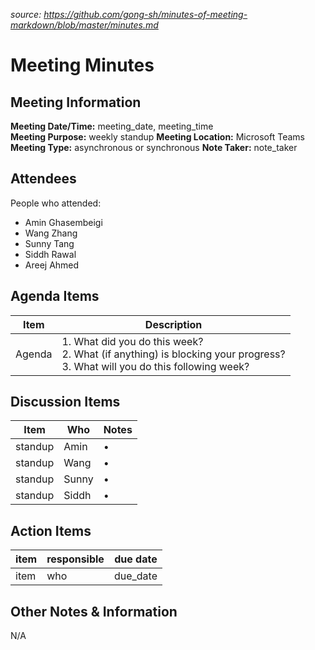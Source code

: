 *source: https://github.com/gong-sh/minutes-of-meeting-markdown/blob/master/minutes.md*
# Meeting Minutes
## Meeting Information
**Meeting Date/Time:** meeting_date, meeting_time  
**Meeting Purpose:** weekly standup
**Meeting Location:** Microsoft Teams
**Meeting Type:** asynchronous or synchronous
**Note Taker:** note_taker  

## Attendees
People who attended:
- Amin Ghasembeigi
- Wang Zhang
- Sunny Tang
- Siddh Rawal
- Areej Ahmed

## Agenda Items

Item | Description
---- | ----
Agenda | 1. What did you do this week?<br>2. What (if anything) is blocking your progress?<br>3. What will you do this following week?

## Discussion Items
Item | Who | Notes |
---- | ---- | ---- |
standup | Amin | • |
standup | Wang | • |
standup | Sunny | • |
standup | Siddh | • |

## Action Items
item | responsible | due date |
| ---- | ---- | ---- |
item | who | due_date ||

## Other Notes & Information
N/A